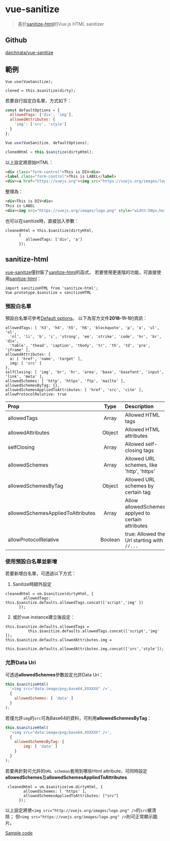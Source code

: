 # vue-sanitize

> 基於[sanitize-html](https://github.com/punkave/sanitize-html)的Vue.js HTML sanitizer 


## Github

[daichirata/vue-sanitize](https://github.com/daichirata/vue-sanitize)


## 範例

```
Vue.use(VueSanitize);

clened = this.$sanitize(dirty);
```

若要自行設定白名單，方式如下：

```javascript
const defaultOptions = {
  allowedTags: ['div', 'img'],
  allowedAttributes: {
    'img': ['src', 'style']
  }
};

Vue.use(VueSanitize, defaultOptions);

clenedHtml = this.$sanitize(dirtyHtml);
```



以上設定將原始HTML：

```html
<div class="form-control">This is DIV<div>
<label class="form-control">This is LABEL</label>
<div><a href="https://vuejs.org"><img src="https://vuejs.org/images/logo.png" style="width:50px;height:50px" /></a></div>
```

整理為：

```html
<div>This is DIV<div>
This is LABEL
<div><img src="https://vuejs.org/images/logo.png" style="width:50px;height:50px;"></div>
```


也可以在sanitize時，直接加入參數：

```
cleanedHtml = this.$sanitize(dirtyHtml,
      {
         allowedTags: ['div', 'a']
      });
```


## sanitize-html

[vue-sanitize]()僅封裝了[sanitize-html](https://github.com/punkave/sanitize-html)的函式，
若要使用更進階的功能，可直接使用[sanitize-html](https://github.com/punkave/sanitize-html)：


```
import sanitizeHTML from 'sanitize-html';
Vue.prototype.$sanitize = sanitizeHTML
```

### 預設白名單

預設白名單可參考[Default options](https://github.com/punkave/sanitize-html#what-are-the-default-options)。
以下為官方文件**2018-11-1**的資訊：

```
allowedTags: [ 'h3', 'h4', 'h5', 'h6', 'blockquote', 'p', 'a', 'ul', 'ol',
  'nl', 'li', 'b', 'i', 'strong', 'em', 'strike', 'code', 'hr', 'br', 'div',
  'table', 'thead', 'caption', 'tbody', 'tr', 'th', 'td', 'pre', 'iframe' ],
allowedAttributes: {
  a: [ 'href', 'name', 'target' ],
  img: [ 'src' ]
},
selfClosing: [ 'img', 'br', 'hr', 'area', 'base', 'basefont', 'input', 'link', 'meta' ],
allowedSchemes: [ 'http', 'https', 'ftp', 'mailto' ],
allowedSchemesByTag: {},
allowedSchemesAppliedToAttributes: [ 'href', 'src', 'cite' ],
allowProtocolRelative: true
```

| Prop | Type | Description |
|:-----|:----:|:------------|
| allowedTags | Array | Allowed HTML tags |
| allowedAttributes | Object | Allowed HTML attributes |
| selfClosing | Array | Allowed self-closing tags |
| allowedSchemes | Array | Allowed URL schemes, like 'http', 'https' |
| allowedSchemesByTag | Object | Allowed URL schemes by certain tag |
| allowedSchemesAppliedToAttributes | Array | Allow allowedSchemes applyed to certain attributes |
| allowProtocolRelative | Boolean | true: Allowed the Url starting with `//...` |



### 使用預設白名單並新增

若要新增白名單，可透過以下方式：


1. Sanitize時額外設定

```
cleanedHtml = vm.$sanitize(dirtyHtml, {
        allowedTags: this.$sanitize.defaults.allowedTags.concat(['script','img' ])
      });
```

2. 或於vue instance建立後設定：

```
this.$sanitize.defaults.allowedTags = 
          this.$sanitize.defaults.allowedTags.concat(['script','img' ]);
this.$sanitize.defaults.allowedAttributes.img = 
        this.$sanitize.defaults.allowedAttributes.img.concat(['src','style']);
```


### 允許Data Uri

可透過**allowedSchemes**參數設定允許Data Uri：

```javascript
this.$sanitizeHtml(
  '<img src="data:image/png;base64,XXXXXX" />',
  {
    allowedSchemes: [ 'data' ]
  }
);
```

若僅允許`img`的`src`可為Base64的資料，可利用**allowedSchemesByTag**：

```javascript
this.$sanitizeHtml(
  '<img src="data:image/png;base64,XXXXXX" />',
  {
    allowedSchemesByTag: {
        img: [ 'data' ]
    }
  }
);

```

若要再針對可允許的`URL schemas`套用到哪些Html attribute，可同時設定**allowedSchemes**及**allowedSchemesAppliedToAttributes**

```
 cleanedHtml = vm.$sanitize(vm.dirtyHtml, {
        allowedSchemes: [ 'https' ],
        allowedSchemesAppliedToAttributes: ["src"]
      });
```

以上設定將使`<img src="http://vuejs.org/images/logo.png" />`的`src`被清除；
但`<img src="https://vuejs.org/images/logo.png" />`則可正常顯示圖片。



[Sample code](https://github.com/KarateJB/eBooks/tree/master/Vue.js/18.%20vue-sanitize/sample%20code/app)
